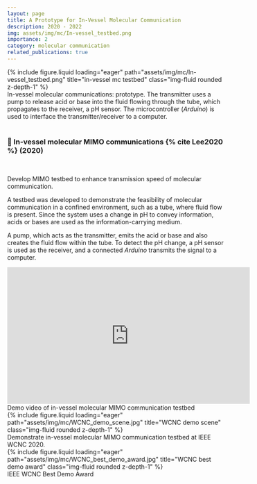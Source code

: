 ```yaml
---
layout: page
title: A Prototype for In-Vessel Molecular Communication
description: 2020 - 2022
img: assets/img/mc/In-vessel_testbed.png
importance: 2
category: molecular communication
related_publications: true
---
```


<div class="row">
    <div class="col-sm mt-3 mt-md-0">
        {% include figure.liquid loading="eager" path="assets/img/mc/In-vessel_testbed.png" title="in-vessel mc testbed" class="img-fluid rounded z-depth-1" %}
    </div>
</div>
<div class="caption">
    In-vessel molecular communications: prototype. The transmitter uses a pump to release acid or base into the fluid flowing through the tube, which propagates to the receiver, a pH sensor. The microcontroller (<i>Arduino</i>) is used to interface the transmitter/receiver to a computer.
</div>

<br>

<h3><b>📜 In-vessel molecular MIMO communications {% cite Lee2020 %} (2020)</b></h3>

<br>

Develop MIMO testbed to enhance transmission speed of molecular communication.

A testbed was developed to demonstrate the feasibility of molecular communication in a confined environment, such as a tube, where fluid flow is present. Since the system uses a change in pH to convey information, acids or bases are used as the information-carrying medium.

A pump, which acts as the transmitter, emits the acid or base and also creates the fluid flow within the tube. To detect the pH change, a pH sensor is used as the receiver, and a connected <i>Arduino</i> transmits the signal to a computer.

<div class="row">
    <div class="col-sm mt-3 mt-md-0">
        <iframe width="560" height="315" src="https://www.youtube.com/embed/_jfCpNyV1Uc?si=vX0lOpVHSbZIn8s8" title="YouTube video player" frameborder="0" allow="accelerometer; autoplay; clipboard-write; encrypted-media; gyroscope; picture-in-picture; web-share" referrerpolicy="strict-origin-when-cross-origin" allowfullscreen style="display: block; margin: 0 auto;"></iframe>
   </div>
</div>
<div class="caption">
    Demo video of in-vessel molecular MIMO communication testbed
</div>

<div class="row">
    <div class="col-sm mt-3 mt-md-0">
        {% include figure.liquid loading="eager" path="assets/img/mc/WCNC_demo_scene.jpg" title="WCNC demo scene" class="img-fluid rounded z-depth-1" %}
    </div>
</div>
<div class="caption">
    Demonstrate in-vessel molecular MIMO communication testbed at IEEE WCNC 2020.
</div>

<div class="row">
    <div class="col-sm mt-3 mt-md-0">
        {% include figure.liquid loading="eager" path="assets/img/mc/WCNC_best_demo_award.jpg" title="WCNC best demo award" class="img-fluid rounded z-depth-1" %}
    </div>
</div>
<div class="caption">
    IEEE WCNC Best Demo Award
</div>

<br>
